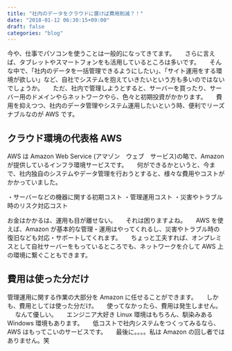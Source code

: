 ```yaml
---
title: "社内のデータをクラウドに置けば費用削減？！"
date: "2018-01-12 06:30:15+09:00"
draft: false
categories: "blog"
---
```

今や、仕事でパソコンを使うことは一般的になってきてます。
　
さらに言えば、タブレットやスマートフォンをも活用しているところは多いです。
　
そんな中で、「社内のデータを一括管理できるようにしたい」、「サイト運用をする環境が欲しい」など、自社でシステムを抱えていきたいという方も多いのではないでしょうか。
　
ただ、社内で管理しようとすると、サーバーを買ったり、サーバー用のドメインやらネットワークやら、色々と初期投資がかかります。
　
費用を抑えつつ、社内のデータ管理やシステム運用したいという時、便利でリーズナブルなのが AWS です。
　
## クラウド環境の代表格 AWS

AWS は Amazon Web Service (アマゾン　ウェブ　サービス)の略で、Amazon が提供しているインフラ環境サービスです。
　
何ができるかというと、今まで、社内独自のシステムやデータ管理を行おうとすると、様々な費用やコストがかかっていました。

・サーバーなどの機器に関する初期コスト
・管理運用コスト
・災害やトラブル時のリスク対応コスト

お金はかかるは、運用も目が離せない。
　
それは困りますよね。
　
AWS を使えば、Amazon が基本的な管理・運用はやってくれるし、災害やトラブル時の復旧なども対応・サポートしてくれます。
　
ちょっと工夫すれば、オンプレミスとして自社サーバーをもっているところでも、ネットワークを介して AWS 上の環境に繋ぐこともできます。
　
## 費用は使った分だけ

管理運用に関する作業の大部分を Amazon に任せることができます。
　
しかも、費用としては使った分だけ。
　
使ってなかったら、費用は発生しません。
　
なんて優しい。
　
エンジニア大好き Linux 環境はもちろん、馴染みある Windows 環境もあります。
　
低コストで社内システムをつくってみるなら、AWS はもってこいのサービスです。
　
最後に。。。。私は Amazon の回し者ではありません。笑